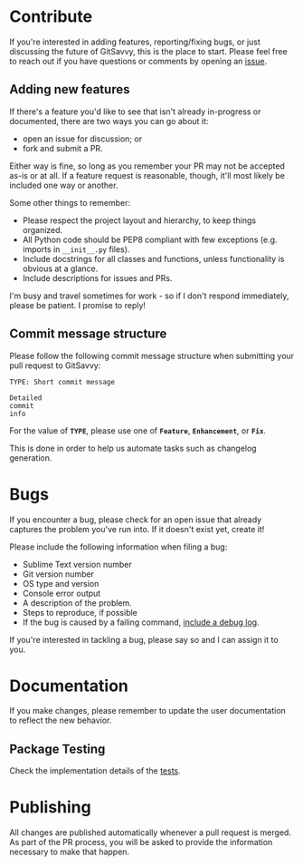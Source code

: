 # Contribute




If you're interested in adding features, reporting/fixing bugs, or just discussing the future of GitSavvy, this is the place to start.  Please feel free to reach out if you have questions or comments by opening an [issue](https://github.com/divmain/GitSavvy/issues).


## Adding new features

If there's a feature you'd like to see that isn't already in-progress or documented, there are two ways you can go about it:

- open an issue for discussion; or
- fork and submit a PR.

Either way is fine, so long as you remember your PR may not be accepted as-is or at all.  If a feature request is reasonable, though, it'll most likely be included one way or another.

Some other things to remember:

- Please respect the project layout and hierarchy, to keep things organized.
- All Python code should be PEP8 compliant with few exceptions (e.g. imports in `__init__.py` files).
- Include docstrings for all classes and functions, unless functionality is obvious at a glance.
- Include descriptions for issues and PRs.

I'm busy and travel sometimes for work - so if I don't respond immediately, please be patient.  I promise to reply!

## Commit message structure

Please follow the following commit message structure when submitting your pull request to GitSavvy:

    TYPE: Short commit message

    Detailed
    commit
    info

For the value of **`TYPE`**, please use one of **`Feature`**, **`Enhancement`**, or **`Fix`**.

This is done in order to help us automate tasks such as changelog generation.


# Bugs

If you encounter a bug, please check for an open issue that already captures the problem you've run into.  If it doesn't exist yet, create it!

Please include the following information when filing a bug:

- Sublime Text version number
- Git version number
- OS type and version
- Console error output
- A description of the problem.
- Steps to reproduce, if possible
- If the bug is caused by a failing command, [include a debug log](docs/debug.md#providing-a-debug-log).

If you're interested in tackling a bug, please say so and I can assign it to you.


# Documentation

If you make changes, please remember to update the user documentation to reflect the new behavior.


## Package Testing

Check the implementation details of the [tests](docs/testing.md).

# Publishing

All changes are published automatically whenever a pull request is merged.  As part of the PR process, you will be asked to provide the information necessary to make that happen.
